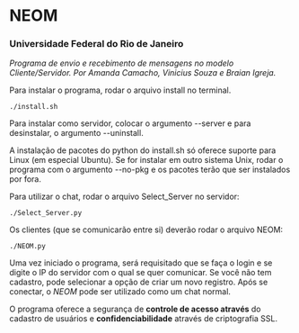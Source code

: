 # NEOM
### Universidade Federal do Rio de Janeiro

 *Programa de envio e recebimento de mensagens no modelo Cliente/Servidor.
Por Amanda Camacho, Vinicius Souza e Braian Igreja.* 

Para instalar o programa, rodar o arquivo install no terminal.
```
./install.sh
```
Para instalar como servidor, colocar o argumento --server e para desinstalar, o argumento --uninstall.

A instalação de pacotes do python do install.sh só oferece suporte para Linux (em especial Ubuntu). Se for instalar em
outro sistema Unix, rodar o programa com o argumento --no-pkg e os pacotes terão que ser instalados por fora.

Para utilizar o chat, rodar o arquivo Select_Server no servidor:
```
./Select_Server.py
```

Os clientes (que se comunicarão entre si) deverão rodar o arquivo NEOM:
```
./NEOM.py
```
Uma vez iniciado o programa, será requisitado que se faça o login e se digite o IP do servidor com o qual se quer 
comunicar. Se você não tem cadastro, pode selecionar a opção de criar um novo registro. Após se conectar, o *NEOM* pode
ser utilizado como um chat normal.

O programa oferece a segurança de **controle de acesso através** do cadastro de usuários e **confidenciabilidade** 
através de criptografia SSL.
